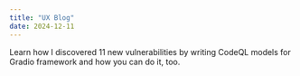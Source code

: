 ```yaml
---
title: "UX Blog"
date: 2024-12-11
---
```

Learn how I discovered 11 new vulnerabilities by writing CodeQL models for Gradio framework and how you can do it, too.
